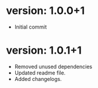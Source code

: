 # version: 1.0.0+1

- Initial commit


# version: 1.0.1+1

- Removed unused dependencies
- Updated readme file.
- Added changelogs.
